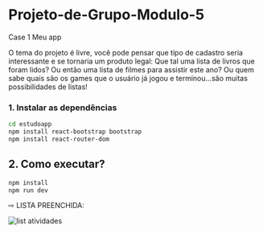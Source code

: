 # Projeto-de-Grupo-Modulo-5
Case 1 Meu app

O tema do projeto é livre, você pode pensar que tipo de cadastro seria
interessante e se tornaria um produto legal:
Que tal uma lista de livros que foram lidos? Ou então uma lista de filmes para
assistir este ano? Ou quem sabe quais são os games que o usuário já jogou e
terminou…são muitas possibilidades de listas!


### 1. Instalar as dependências

```bash
cd estudoapp
npm install react-bootstrap bootstrap
npm install react-router-dom
```

## 2. Como executar?
```bash
npm install
npm run dev
```

⇨ LISTA PREENCHIDA:

<img>![list atividades](https://user-images.githubusercontent.com/114404910/222421940-8046fc3b-d7d0-46bc-aa71-76f90b039c5c.png)</img>
